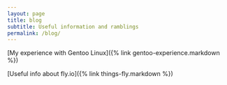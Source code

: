 ```yaml
---
layout: page
title: blog
subtitle: Useful information and ramblings
permalink: /blog/
---
```

[My experience with Gentoo Linux]({% link gentoo-experience.markdown %})

[Useful info about fly.io]({% link things-fly.markdown %})

